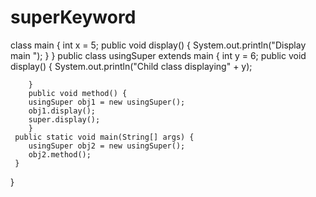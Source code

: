 # superKeyword

class main {
        int x = 5;
        public void display() {
            System.out.println("Display main ");
        }
    }
    public class usingSuper extends main {
        int y = 6;
        public void display() {
            System.out.println("Child class displaying" + y);
            
        }
        public void method() {
        usingSuper obj1 = new usingSuper();
        obj1.display();
        super.display();
        }
     public static void main(String[] args) {
        usingSuper obj2 = new usingSuper();
        obj2.method();
     }   
}
